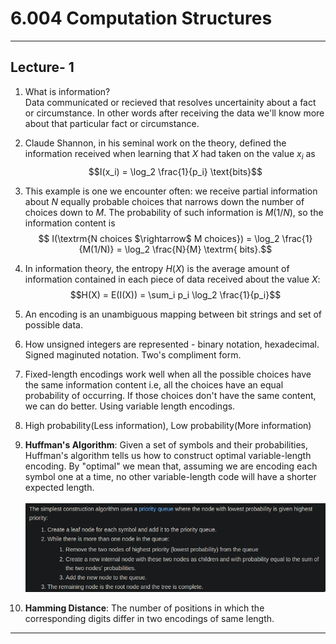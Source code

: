 # 6.004 Computation Structures

---

## Lecture- 1

1. What is information?<br>
Data communicated or recieved that resolves uncertainity about a fact or circumstance. In other words after receiving the data we'll know more about that particular fact or circumstance.

2. Claude Shannon, in his seminal work on the theory, defined the information received when learning that $X$ had taken on the value $x_i$ as
$$I(x_i) = \log_2 \frac{1}{p_i} \text{bits}$$

3. This example is one we encounter often: we receive partial information about $N$ equally probable choices that narrows down the number of choices down to $M$. The probability of such information is $M(1/N)$, so the information content is 
$$  I(\textrm{N choices $\rightarrow$ M choices}) = \log_2 \frac{1}{M(1/N)} = \log_2 \frac{N}{M} \textrm{ bits}.$$

4. In information theory, the entropy $H(X)$ is the average amount of information contained in each piece of data received about the value $X$:
$$H(X) = E(I(X)) = \sum_i p_i \log_2 \frac{1}{p_i}$$

5. An encoding is an unambiguous mapping between bit strings and set of possible data.

6. How unsigned integers are represented - binary notation, hexadecimal. Signed maginuted notation. Two's compliment form.

7. Fixed-length encodings work well when all the possible choices have the same information content i.e, all the choices have an equal probability of occurring. If those choices don't have the same content, we can do better. Using variable length encodings.

8. High probability(Less information), Low probability(More information)

9. **Huffman's Algorithm**: Given a set of symbols and their probabilities, Huffman's algorithm tells us how to construct optimal variable-length encoding. By "optimal" we mean that, assuming we are encoding each symbol one at a time, no other variable-length code will have a shorter expected length.<br> <br>
	![wikipedia](imgs/20210503-111058.png)
	
10. **Hamming Distance**: The number of positions in which the corresponding digits differ in two encodings of same length.

***